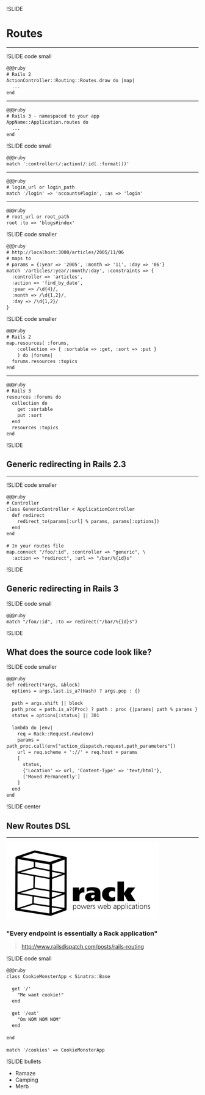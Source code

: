 !SLIDE
# Routes #
***

!SLIDE code small

    @@@ruby
    # Rails 2
    ActionController::Routing::Routes.draw do |map| 
      ...
    end 
***
    @@@ruby    
    # Rails 3 - namespaced to your app
    AppName::Application.routes do
      ...
    end 

!SLIDE code small

    @@@ruby
    match ':controller(/:action(/:id(.:format)))'
    
***    

    @@@ruby
    # login_url or login_path
    match '/login' => 'accounts#login', :as => 'login'
    
***    

    @@@ruby
    # root_url or root_path
    root :to => 'blogs#index'

!SLIDE code smaller

    @@@ruby
    # http://localhost:3000/articles/2005/11/06
    # maps to
    # params = {:year => '2005', :month => '11', :day => '06'}
    match '/articles/:year/:month/:day', :constraints => {
      :controller => 'articles',
      :action => 'find_by_date',
      :year => /\d{4}/,
      :month => /\d{1,2}/,
      :day => /\d{1,2}/
    }

!SLIDE code smaller

    @@@ruby
    # Rails 2
    map.resources( :forums, 
        :collection => { :sortable => :get, :sort => :put }
        ) do |forums|
      forums.resources :topics
    end
***
    @@@ruby
    # Rails 3
    resources :forums do
      collection do
        get :sortable
        put :sort
      end
      resources :topics
    end

!SLIDE
## Generic redirecting in Rails 2.3 ##
***

!SLIDE code smaller

    @@@ruby
    # Controller
    class GenericController < ApplicationController
      def redirect
        redirect_to(params[:url] % params, params[:options])
      end
    end
    
    # In your routes file
    map.connect "/foo/:id", :controller => "generic", \
      :action => "redirect", :url => "/bar/%{id}s"

!SLIDE
## Generic redirecting in Rails 3 ##

!SLIDE code small

    @@@ruby
    match "/foo/:id", :to => redirect("/bar/%{id}s")

!SLIDE

## What does the source code look like? ##

!SLIDE code smaller

    @@@ruby 
    def redirect(*args, &block)
      options = args.last.is_a?(Hash) ? args.pop : {}

      path = args.shift || block
      path_proc = path.is_a?(Proc) ? path : proc {|params| path % params }
      status = options[:status] || 301

      lambda do |env|
        req = Rack::Request.new(env)
        params = path_proc.call(env["action_dispatch.request.path_parameters"])
        url = req.scheme + '://' + req.host + params
        [
          status, 
          {'Location' => url, 'Content-Type' => 'text/html'}, 
          ['Moved Permanently']
        ]
      end
    end
    
!SLIDE center

##  New Routes DSL  ##
***

!["Every endpoint is essentially a Rack application"](rack-logo.png)

### "Every endpoint is essentially a Rack application" ###
> http://www.railsdispatch.com/posts/rails-routing

!SLIDE code small

    @@@ruby
    class CookieMonsterApp < Sinatra::Base

      get '/'
        "Me want cookie!"
      end

      get '/eat'
        "Om NOM NOM NOM"
      end

    end

    match '/cookies' => CookieMonsterApp

!SLIDE bullets

* Ramaze
* Camping
* Merb